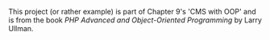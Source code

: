 This project (or rather example) is part of Chapter 9's 'CMS with OOP' and is from the book *PHP Advanced and Object-Oriented Programming* by Larry Ullman. 